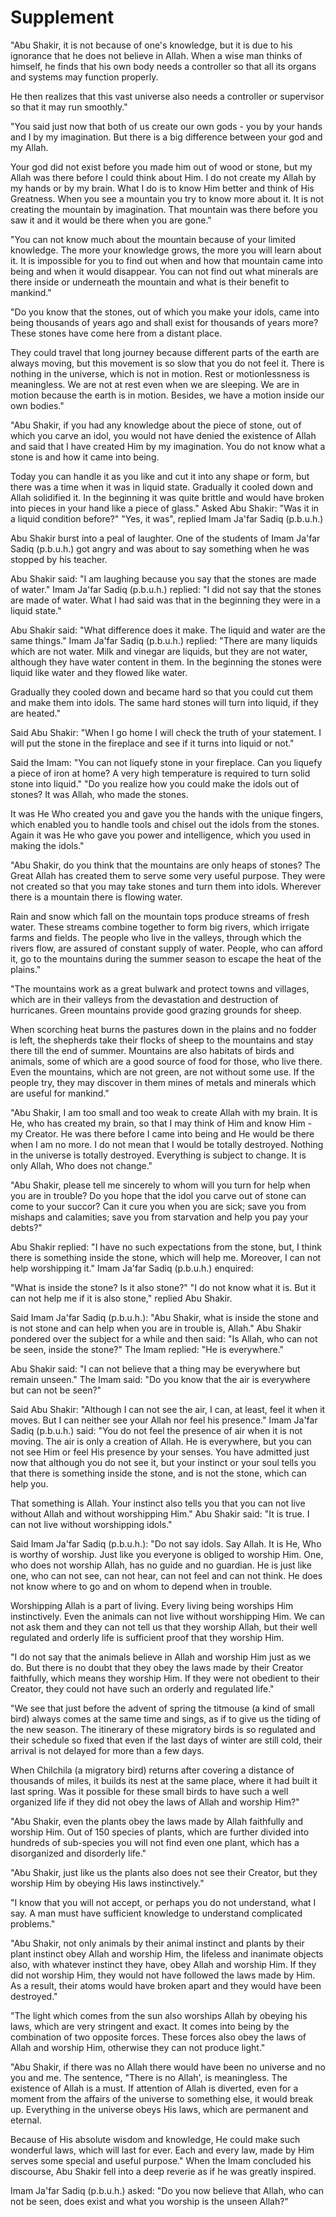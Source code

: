 Supplement
==========

"Abu Shakir, it is not because of one's knowledge, but it is due to his
ignorance that he does not believe in Allah. When a wise man thinks of
himself, he finds that his own body needs a controller so that all its
organs and systems may function properly.

He then realizes that this vast universe also needs a controller or
supervisor so that it may run smoothly."

"You said just now that both of us create our own gods - you by your
hands and I by my imagination. But there is a big difference between
your god and my Allah.

Your god did not exist before you made him out of wood or stone, but my
Allah was there before I could think about Him. I do not create my Allah
by my hands or by my brain. What I do is to know Him better and think of
His Greatness. When you see a mountain you try to know more about it. It
is not creating the mountain by imagination. That mountain was there
before you saw it and it would be there when you are gone."

"You can not know much about the mountain because of your limited
knowledge. The more your knowledge grows, the more you will learn about
it. It is impossible for you to find out when and how that mountain came
into being and when it would disappear. You can not find out what
minerals are there inside or underneath the mountain and what is their
benefit to mankind."

"Do you know that the stones, out of which you make your idols, came
into being thousands of years ago and shall exist for thousands of years
more? These stones have come here from a distant place.

They could travel that long journey because different parts of the
earth are always moving, but this movement is so slow that you do not
feel it. There is nothing in the universe, which is not in motion. Rest
or motionlessness is meaningless. We are not at rest even when we are
sleeping. We are in motion because the earth is in motion. Besides, we
have a motion inside our own bodies."

"Abu Shakir, if you had any knowledge about the piece of stone, out of
which you carve an idol, you would not have denied the existence of
Allah and said that I have created Him by my imagination. You do not
know what a stone is and how it came into being.

Today you can handle it as you like and cut it into any shape or form,
but there was a time when it was in liquid state. Gradually it cooled
down and Allah solidified it. In the beginning it was quite brittle and
would have broken into pieces in your hand like a piece of glass." Asked
Abu Shakir: "Was it in a liquid condition before?" "Yes, it was",
replied Imam Ja'far Sadiq (p.b.u.h.)

Abu Shakir burst into a peal of laughter. One of the students of Imam
Ja'far Sadiq (p.b.u.h.) got angry and was about to say something when he
was stopped by his teacher.

Abu Shakir said: "I am laughing because you say that the stones are
made of water." Imam Ja'far Sadiq (p.b.u.h.) replied: "I did not say
that the stones are made of water. What I had said was that in the
beginning they were in a liquid state."

Abu Shakir said: "What difference does it make. The liquid and water
are the same things." Imam Ja'far Sadiq (p.b.u.h.) replied: "There are
many liquids which are not water. Milk and vinegar are liquids, but they
are not water, although they have water content in them. In the
beginning the stones were liquid like water and they flowed like
water.

Gradually they cooled down and became hard so that you could cut them
and make them into idols. The same hard stones will turn into liquid, if
they are heated."

Said Abu Shakir: "When I go home I will check the truth of your
statement. I will put the stone in the fireplace and see if it turns
into liquid or not."

Said the Imam: "You can not liquefy stone in your fireplace. Can you
liquefy a piece of iron at home? A very high temperature is required to
turn solid stone into liquid." "Do you realize how you could make the
idols out of stones? It was Allah, who made the stones.

It was He Who created you and gave you the hands with the unique
fingers, which enabled you to handle tools and chisel out the idols from
the stones. Again it was He who gave you power and intelligence, which
you used in making the idols."

"Abu Shakir, do you think that the mountains are only heaps of stones?
The Great Allah has created them to serve some very useful purpose. They
were not created so that you may take stones and turn them into idols.
Wherever there is a mountain there is flowing water.

Rain and snow which fall on the mountain tops produce streams of fresh
water. These streams combine together to form big rivers, which irrigate
farms and fields. The people who live in the valleys, through which the
rivers flow, are assured of constant supply of water. People, who can
afford it, go to the mountains during the summer season to escape the
heat of the plains."

"The mountains work as a great bulwark and protect towns and villages,
which are in their valleys from the devastation and destruction of
hurricanes. Green mountains provide good grazing grounds for sheep.

When scorching heat burns the pastures down in the plains and no fodder
is left, the shepherds take their flocks of sheep to the mountains and
stay there till the end of summer. Mountains are also habitats of birds
and animals, some of which are a good source of food for those, who live
there. Even the mountains, which are not green, are not without some
use. If the people try, they may discover in them mines of metals and
minerals which are useful for mankind."

"Abu Shakir, I am too small and too weak to create Allah with my brain.
It is He, who has created my brain, so that I may think of Him and know
Him - my Creator. He was there before I came into being and He would be
there when I am no more. I do not mean that I would be totally
destroyed. Nothing in the universe is totally destroyed. Everything is
subject to change. It is only Allah, Who does not change."

"Abu Shakir, please tell me sincerely to whom will you turn for help
when you are in trouble? Do you hope that the idol you carve out of
stone can come to your succor? Can it cure you when you are sick; save
you from mishaps and calamities; save you from starvation and help you
pay your debts?"

Abu Shakir replied: "I have no such expectations from the stone, but, I
think there is something inside the stone, which will help me. Moreover,
I can not help worshipping it." Imam Ja'far Sadiq (p.b.u.h.) enquired:

"What is inside the stone? Is it also stone?" "I do not know what it
is. But it can not help me if it is also stone," replied Abu Shakir.

Said Imam Ja'far Sadiq (p.b.u.h.): "Abu Shakir, what is inside the
stone and is not stone and can help when you are in trouble is, Allah."
Abu Shakir pondered over the subject for a while and then said: "Is
Allah, who can not be seen, inside the stone?" The Imam replied: "He is
everywhere."

Abu Shakir said: "I can not believe that a thing may be everywhere but
remain unseen." The Imam said: "Do you know that the air is everywhere
but can not be seen?"

Said Abu Shakir: "Although I can not see the air, I can, at least, feel
it when it moves. But I can neither see your Allah nor feel his
presence." Imam Ja'far Sadiq (p.b.u.h.) said: "You do not feel the
presence of air when it is not moving. The air is only a creation of
Allah. He is everywhere, but you can not see Him or feel His presence by
your senses. You have admitted just now that although you do not see it,
but your instinct or your soul tells you that there is something inside
the stone, and is not the stone, which can help you.

That something is Allah. Your instinct also tells you that you can not
live without Allah and without worshipping Him." Abu Shakir said: "It is
true. I can not live without worshipping idols."

Said Imam Ja'far Sadiq (p.b.u.h.): "Do not say idols. Say Allah. It is
He, Who is worthy of worship. Just like you everyone is obliged to
worship Him. One, who does not worship Allah, has no guide and no
guardian. He is just like one, who can not see, can not hear, can not
feel and can not think. He does not know where to go and on whom to
depend when in trouble.

Worshipping Allah is a part of living. Every living being worships Him
instinctively. Even the animals can not live without worshipping Him. We
can not ask them and they can not tell us that they worship Allah, but
their well regulated and orderly life is sufficient proof that they
worship Him.

"I do not say that the animals believe in Allah and worship Him just as
we do. But there is no doubt that they obey the laws made by their
Creator faithfully, which means they worship Him. If they were not
obedient to their Creator, they could not have such an orderly and
regulated life."

"We see that just before the advent of spring the titmouse (a kind of
small bird) always comes at the same time and sings, as if to give us
the tiding of the new season. The itinerary of these migratory birds is
so regulated and their schedule so fixed that even if the last days of
winter are still cold, their arrival is not delayed for more than a few
days.

When Chilchila (a migratory bird) returns after covering a distance of
thousands of miles, it builds its nest at the same place, where it had
built it last spring. Was it possible for these small birds to have such
a well organized life if they did not obey the laws of Allah and worship
Him?"

"Abu Shakir, even the plants obey the laws made by Allah faithfully and
worship Him. Out of 150 species of plants, which are further divided
into hundreds of sub-species you will not find even one plant, which has
a disorganized and disorderly life."

"Abu Shakir, just like us the plants also does not see their Creator,
but they worship Him by obeying His laws instinctively."

"I know that you will not accept, or perhaps you do not understand,
what I say. A man must have sufficient knowledge to understand
complicated problems."

"Abu Shakir, not only animals by their animal instinct and plants by
their plant instinct obey Allah and worship Him, the lifeless and
inanimate objects also, with whatever instinct they have, obey Allah and
worship Him. If they did not worship Him, they would not have followed
the laws made by Him. As a result, their atoms would have broken apart
and they would have been destroyed."

"The light which comes from the sun also worships Allah by obeying his
laws, which are very stringent and exact. It comes into being by the
combination of two opposite forces. These forces also obey the laws of
Allah and worship Him, otherwise they can not produce light."

"Abu Shakir, if there was no Allah there would have been no universe
and no you and me. The sentence, "There is no Allah', is meaningless.
The existence of Allah is a must. If attention of Allah is diverted,
even for a moment from the affairs of the universe to something else, it
would break up. Everything in the universe obeys His laws, which are
permanent and eternal.

Because of His absolute wisdom and knowledge, He could make such
wonderful laws, which will last for ever. Each and every law, made by
Him serves some special and useful purpose." When the Imam concluded his
discourse, Abu Shakir fell into a deep reverie as if he was greatly
inspired.

Imam Ja'far Sadiq (p.b.u.h.) asked: "Do you now believe that Allah, who
can not be seen, does exist and what you worship is the unseen Allah?"


